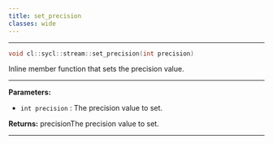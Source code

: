 ```yaml
---
title: set_precision
classes: wide
---
```



---

```cpp
void cl::sycl::stream::set_precision(int precision)
```


Inline member function that sets the precision value. 


---
**Parameters:**

 - `int precision`
: The precision value to set. 

**Returns:** precisionThe precision value to set. 

---
